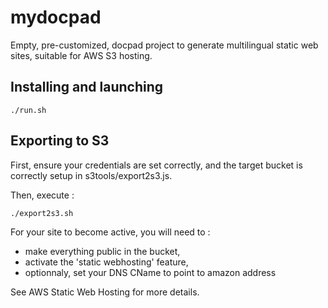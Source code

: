 # mydocpad

Empty, pre-customized, docpad project to generate multilingual static web sites,
suitable for AWS S3 hosting.

## Installing and launching

    ./run.sh

## Exporting to S3

First, ensure your credentials are set correctly, and the target bucket is
correctly setup in s3tools/export2s3.js.

Then, execute :

    ./export2s3.sh

For your site to become active, you will need to :

* make everything public in the bucket,
* activate the 'static webhosting' feature,
* optionnaly, set your DNS CName to point to amazon address

See AWS Static Web Hosting for more details.
